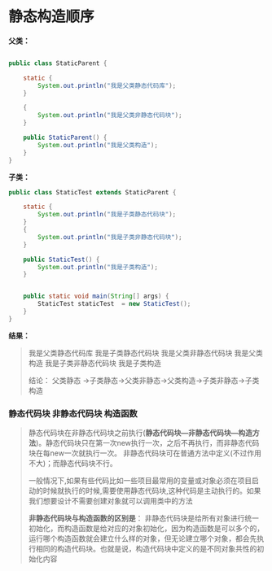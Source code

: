 # 静态构造顺序

**父类：**

```java

public class StaticParent {

    static {
        System.out.println("我是父类静态代码库");
    }

    {
        System.out.println("我是父类非静态代码块");
    }

    public StaticParent() {
        System.out.println("我是父类构造");
    }
}
```

**子类：**

```java
public class StaticTest extends StaticParent {

    static {
        System.out.println("我是子类静态代码块");
    }
    {
        System.out.println("我是子类非静态代码块");
    }

    public StaticTest() {
        System.out.println("我是子类构造");
    }


    public static void main(String[] args) {
        StaticTest staticTest  = new StaticTest();
    }
}
```

**结果：**

> 我是父类静态代码库
> 我是子类静态代码块
> 我是父类非静态代码块
> 我是父类构造
> 我是子类非静态代码块
> 我是子类构造
>
> 结论： 父类静态 ->子类静态->父类非静态->父类构造->子类非静态->子类构造

### 静态代码块 非静态代码块 构造函数

> 静态代码块在非静态代码块之前执行(**静态代码块—非静态代码块—构造方法**)。静态代码块只在第一次new执行一次，之后不再执行，而非静态代码块在每new一次就执行一次。 非静态代码块可在普通方法中定义(不过作用不大)；而静态代码块不行。 
>
> 一般情况下,如果有些代码比如一些项目最常用的变量或对象必须在项目启动的时候就执行的时候,需要使用静态代码块,这种代码是主动执行的。如果我们想要设计不需要创建对象就可以调用类中的方法
>
> 
>
> **非静态代码块与构造函数的区别是**： 非静态代码块是给所有对象进行统一初始化，而构造函数是给对应的对象初始化，因为构造函数是可以多个的，运行哪个构造函数就会建立什么样的对象，但无论建立哪个对象，都会先执行相同的构造代码块。也就是说，构造代码块中定义的是不同对象共性的初始化内容